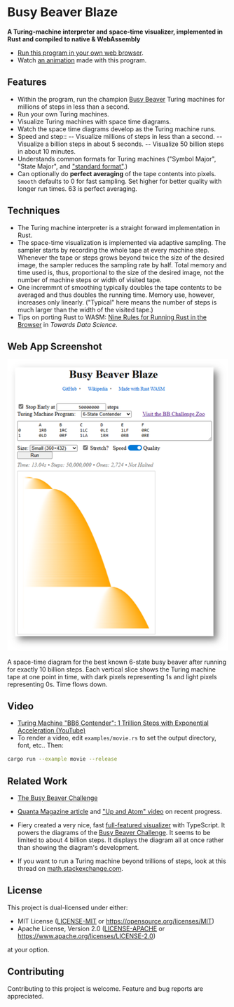 # Busy Beaver Blaze

**A Turing-machine interpreter and space-time visualizer, implemented in Rust and compiled to native & WebAssembly**

* [Run this program in your own web browser](https://carlkcarlk.github.io/busy_beaver_blaze/).
* Watch [an animation](https://youtu.be/IBcJ2vRHGAY) made with this program.

## Features

* Within the program, run the champion [Busy Beaver](https://en.wikipedia.org/wiki/Busy_beaver) Turing machines for millions of steps in less than a second.
* Run your own Turing machines.
* Visualize Turing machines with space time diagrams.
* Watch the space time diagrams develop as the Turing machine runs.
* Speed and step::
 -- Visualize millions of steps in less than a second.
 -- Visualize a billion steps in about 5 seconds.
 -- Visualize 50 billion steps in about 10 minutes.
* Understands common formats for Turing machines ("Symbol Major", "State Major", and ["standard format"](https://discuss.bbchallenge.org/t/standard-tm-text-format/60).)
* Can optionally do **perfect averaging** of the tape contents into pixels. `Smooth` defaults to 0 for fast sampling. Set higher for better quality with longer run times. 63 is perfect averaging.

## Techniques

* The Turing machine interpreter is a straight forward implementation in Rust.
* The space-time visualization is implemented via adaptive sampling. The sampler starts by recording the whole tape at every machine step. Whenever the tape or steps grows beyond twice the size of the desired image, the sampler reduces the sampling rate by half. Total memory and time used is, thus, proportional to the size of the desired image, not the number of machine steps or width of visited tape.
* One incremmnt of smoothing typically doubles the tape contents to be averaged and thus doubles the running time. Memory use, however, increases only linearly. ("Typical" here means the number of steps is much larger than the width of the visited tape.)
* Tips on porting Rust to WASM: [Nine Rules for Running Rust in the Browser](https://medium.com/towards-data-science/nine-rules-for-running-rust-in-the-browser-8228353649d1) in *Towards Data Science*.

## Web App Screenshot

![Busy Beaver Space-Time Diagram](Screenshot.png)

A space-time diagram for the best known 6-state busy beaver after running for exactly 10 billion steps. Each vertical slice shows the Turing machine tape at one point in time, with dark pixels representing 1s and light pixels representing 0s. Time flows down.

## Video

* [Turing Machine "BB6 Contender": 1 Trillion Steps with Exponential Acceleration (YouTube)](https://youtu.be/IBcJ2vRHGAY)
* To render a video, edit `examples/movie.rs` to set the output directory, font, etc.. Then:

```bash
cargo run --example movie --release
```

## Related Work

* [The Busy Beaver Challenge](bbchallenge.org)
* [Quanta Magazine article](https://www.quantamagazine.org/amateur-mathematicians-find-fifth-busy-beaver-turing-machine-20240702/) and ["Up and Atom" video](https://www.youtube.com/watch?v=pQWFSj1CXeg&t=977s) on recent progress.

* Fiery created a very nice, fast [full-featured visualizer](https://fiery.pages.dev/turing/1RB1LC_0RD0RB_1RA0LC_1LD1RA) with TypeScript. It powers the diagrams of the [Busy Beaver Challenge](https://bbchallenge.org/). It seems to be limited to about 4 billion steps. It displays the diagram all at once rather than showing the diagram's development.

* If you want to run a Turing machine beyond trillions of steps, look at this thread on [math.stackexchange.com](https://math.stackexchange.com/questions/1202334/how-was-the-busy-beaver-candidate-for-6-states-calculated).

## License

This project is dual-licensed under either:

* MIT License ([LICENSE-MIT](LICENSE-MIT) or <https://opensource.org/licenses/MIT>)
* Apache License, Version 2.0 ([LICENSE-APACHE](LICENSE-APACHE) or <https://www.apache.org/licenses/LICENSE-2.0>)

at your option.

## Contributing

Contributing to this project is welcome. Feature and bug reports are appreciated.
